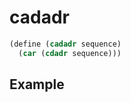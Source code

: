 # cadadr
```scheme
(define (cadadr sequence)
  (car (cdadr sequence)))
```

## Example
```scheme

```